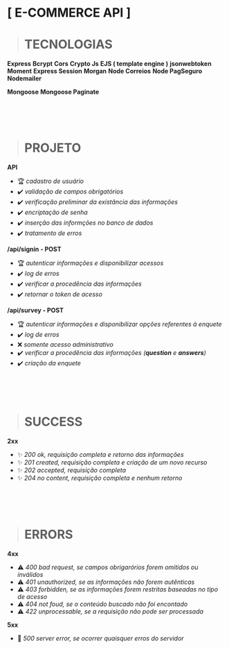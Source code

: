 # **[ E-COMMERCE API ]**
> # TECNOLOGIAS

**Express**
  **Bcrypt**
  **Cors**
  **Crypto Js**
  **EJS ( template engine )**
  **jsonwebtoken**
  **Moment**
  **Express Session**
  **Morgan**
  **Node Correios**
  **Node PagSeguro**
  **Nodemailer**
  
**Mongoose**
  **Mongoose Paginate**
  
<br/></br></br>

> # PROJETO

**API**

* 🏆 *cadastro de usuário*
* ✔️ *validação de campos obrigatórios*
* ✔️ *verificação preliminar da existância das informações*
* ✔️ *encriptação de senha*
* ✔️ *inserção das informções no banco de dados*
* ✔️ *tratamento de erros*

**/api/signin - POST**
* 🏆 *autenticar informações e disponibilizar acessos*
* ✔️ *log de erros*
* ✔️ *verificar a procedência das informações*
* ✔️ *retornar o token de acesso*

**/api/survey - POST**
* 🏆 *autenticar informações e disponibilizar opções referentes à enquete*
* ✔️ *log de erros*
* ❌ *somente acesso administrativo*
* ✔️ *verificar a procedência das informações (**question** e **answers**)*
* ✔️ *criação da enquete*

<br/></br></br>

> # SUCCESS

**2xx**
* ✨ *200 ok, requisição completa e retorno das informações*
* ✨ *201 created, requisição completa e criação de um novo recurso*
* ✨ *202 accepted, requisição completa*
* ✨ *204 no content, requisição completa e nenhum retorno*

<br/></br></br>

> # ERRORS

**4xx**
* ⚠️ *400 bad request, se campos obrigarórios forem omitidos ou inválidos*
* ⚠️ *401 unauthorized, se as informações não forem autênticas*
* ⚠️ *403 forbidden, se as informações forem restritas baseadas no tipo de acesso*
* ⚠️ *404 not foud, se o conteúdo buscado não foi encontado*
* ⚠️ *422 unprocessable, se a requisição não pode ser processada*

**5xx**
* 🐞 *500 server error, se ocorrer quaisquer erros do servidor*
